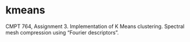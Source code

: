 # kmeans

CMPT 764, Assignment 3. 
Implementation of K Means clustering.
Spectral mesh compression using “Fourier descriptors”.


